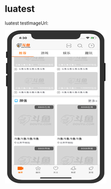 # luatest
luatest
testImageUrl:

<img src="https://github.com/FuckUmei/DYZB/blob/master/%E6%88%AA%E5%B1%8F.png" height="480" width="320">&nbsp;&nbsp;
